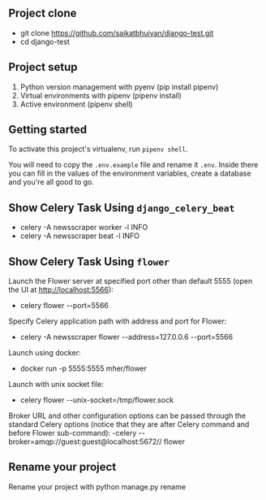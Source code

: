 ## Project clone

- git clone https://github.com/saikatbhuiyan/django-test.git
- cd django-test

## Project setup

1. Python version management with pyenv
   (pip install pipenv)
2. Virtual environments with pipenv
   (pipenv install)
3. Active environment
   (pipenv shell)

## Getting started

To activate this project's virtualenv, run `pipenv shell`.

You will need to copy the `.env.example` file and rename it `.env`. Inside there you can fill in the values of the environment variables, create a database and you're all good to go.

## Show Celery Task Using `django_celery_beat`

- celery -A newsscraper worker -l INFO
- celery -A newsscraper beat -l INFO

## Show Celery Task Using `flower`

Launch the Flower server at specified port other than default 5555 (open the UI at <http://localhost:5566>):

- celery flower --port=5566

Specify Celery application path with address and port for Flower:

- celery -A newsscraper flower --address=127.0.0.6 --port=5566

Launch using docker:

- docker run -p 5555:5555 mher/flower

Launch with unix socket file:

- celery flower --unix-socket=/tmp/flower.sock

Broker URL and other configuration options can be passed through the standard Celery options (notice that they are after Celery command and before Flower sub-command):
-celery --broker=amqp://guest:guest@localhost:5672// flower

## Rename your project

Rename your project with python manage.py rename <yourprojectname> <newprojectname>
